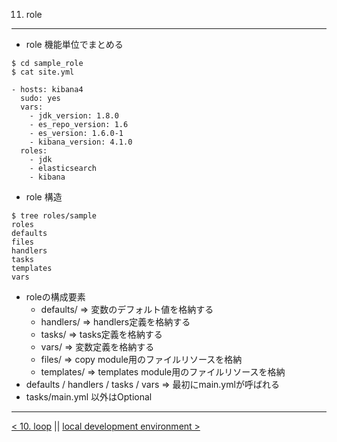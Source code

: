 11. role
---
- role 機能単位でまとめる

```
$ cd sample_role
$ cat site.yml

- hosts: kibana4
  sudo: yes
  vars:
    - jdk_version: 1.8.0
    - es_repo_version: 1.6
    - es_version: 1.6.0-1
    - kibana_version: 4.1.0
  roles:
    - jdk
    - elasticsearch
    - kibana

```


- role 構造

```
$ tree roles/sample
roles
defaults
files
handlers
tasks
templates
vars
```

- roleの構成要素
  - defaults/ => 変数のデフォルト値を格納する
  - handlers/ => handlers定義を格納する
  - tasks/ => tasks定義を格納する
  - vars/ => 変数定義を格納する
  - files/ => copy module用のファイルリソースを格納
  - templates/ => templates module用のファイルリソースを格納
- defaults / handlers / tasks / vars => 最初にmain.ymlが呼ばれる
- tasks/main.yml 以外はOptional

---
[< 10. loop](10_loop.md) || [local development environment >](local-dev.md)
